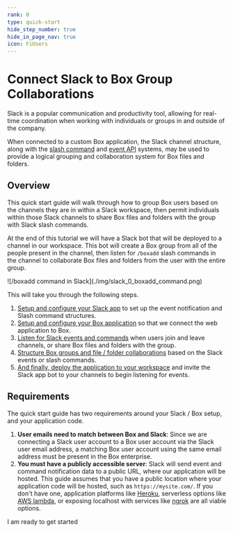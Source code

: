 ```yaml
---
rank: 0
type: quick-start
hide_step_number: true
hide_in_page_nav: true
icon: FiUsers
---
```


# Connect Slack to Box Group Collaborations

Slack is a popular communication and productivity tool, allowing for real-time
coordination when working with individuals or groups in and outside of the
company. 

When connected to a custom Box application, the Slack channel structure, along
with the [slash command][slack-slash-commands] and [event API][slack-event-api]
systems, may be used to provide a logical grouping and collaboration system for
Box files and folders.

## Overview

This quick start guide will walk through how to group Box users based on the
channels they are in within a Slack workspace, then permit individuals within
those Slack channels to share Box files and folders with the group with Slack
slash commands.

At the end of this tutorial we will have a Slack bot that will be deployed to a
channel in our workspace. This bot will create a Box group from all of the
people present in the channel, then listen for `/boxadd` slash commands in the
channel to collaborate Box files and folders from the user with the entire
group.

<ImageFrame noborder center shadow>
  ![/boxadd command in Slack](./img/slack_0_boxadd_command.png)
</ImageFrame>

This will take you through the following steps.

1. [Setup and configure your Slack app][step1] to set up the event notification
 and Slash command structures. 
1. [Setup and configure your Box application][step2] so that we connect the web
 application to Box. 
1. [Listen for Slack events and commands][step3] when users join and leave
 channels, or share Box files and folders with the group.
1. [Structure Box groups and file / folder collaborations][step4] based on the
 Slack events or slash commands. 
1. [And finally, deploy the application to your workspace][step5] and invite
 the Slack app bot to your channels to begin listening for events.

## Requirements

The quick start guide has two requirements around your Slack / Box setup, and
your application code.

1. **User emails need to match between Box and Slack**: Since we are connecting
 a Slack user account to a Box user account via the Slack user email address, a
 matching Box user account using the same email address must be present in the
 Box enterprise.
1. **You must have a publicly accessible server**: Slack will send event and
 command notification data to a public URL, where our application will be
 hosted. This guide assumes that you have a public location where your
 application code will be hosted, such as `https://mysite.com/`. If you don't
 have one, application platforms like [Heroku][heroku], serverless options
 like [AWS lambda][aws-lambda], or exposing localhost with services like
 [ngrok][ngrok] are all viable options.

<Next>
  I am ready to get started
</Next>

[slack-slash-commands]: https://api.slack.com/apps/A0155185TT3/slash-commands
[slack-event-api]: https://api.slack.com/events-api
[step1]: g://collaborations/connect-slack-to-group-collabs/configure-slack
[step2]: g://collaborations/connect-slack-to-group-collabs/configure-box
[step3]: g://collaborations/connect-slack-to-group-collabs/scaffold-application-code
[step4]: g://collaborations/connect-slack-to-group-collabs/handle-slack-events
[step5]: g://collaborations/connect-slack-to-group-collabs/connect-box-functions
[step6]: g://collaborations/connect-slack-to-group-collabs/test-bot
[heroku]: https://heroku.com/
[aws-lambda]: https://aws.amazon.com/lambda/
[ngrok]: https://ngrok.com/